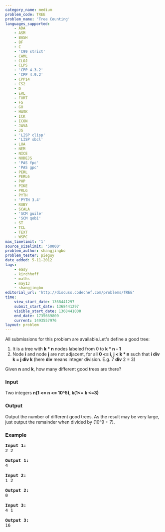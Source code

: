 ```yaml
---
category_name: medium
problem_code: TREE
problem_name: 'Tree Counting'
languages_supported:
    - ADA
    - ASM
    - BASH
    - BF
    - C
    - 'C99 strict'
    - CAML
    - CLOJ
    - CLPS
    - 'CPP 4.3.2'
    - 'CPP 4.9.2'
    - CPP14
    - CS2
    - D
    - ERL
    - FORT
    - FS
    - GO
    - HASK
    - ICK
    - ICON
    - JAVA
    - JS
    - 'LISP clisp'
    - 'LISP sbcl'
    - LUA
    - NEM
    - NICE
    - NODEJS
    - 'PAS fpc'
    - 'PAS gpc'
    - PERL
    - PERL6
    - PHP
    - PIKE
    - PRLG
    - PYTH
    - 'PYTH 3.4'
    - RUBY
    - SCALA
    - 'SCM guile'
    - 'SCM qobi'
    - ST
    - TCL
    - TEXT
    - WSPC
max_timelimit: '1'
source_sizelimit: '50000'
problem_author: shangjingbo
problem_tester: pieguy
date_added: 5-11-2012
tags:
    - easy
    - kirchhoff
    - maths
    - may13
    - shangjingbo
editorial_url: 'http://discuss.codechef.com/problems/TREE'
time:
    view_start_date: 1368441297
    submit_start_date: 1368441297
    visible_start_date: 1368441000
    end_date: 1735669800
    current: 1493557976
layout: problem
---
```

All submissions for this problem are available.Let's define a good tree:

1. It is a tree with **k \* n** nodes labeled from 0 to **k \* n - 1**
2. Node **i** and node **j** are not adjacent, for all **0 <= i, j < k \* n** such that **i div k = j div k** (here **div** means integer division. E.g. 7 **div** 2 = 3)

Given **n** and **k**, how many different good trees are there?

### Input

Two integers **n(1 <= n <= 10^5), k(1<= k <=3)**

### Output

Output the number of different good trees. As the result may be very large, just output the remainder when divided by (10^9 + 7).

### Example

<pre>
<b>Input 1:</b>
2 2

<b>Output 1:</b>
4

<b>Input 2:</b>
1 2

<b>Output 2:</b>
0

<b>Input 3:</b>
4 1

<b>Output 3:</b>
16

</pre>